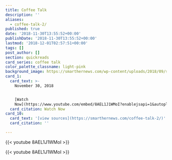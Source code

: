 ```yaml
---
title: Coffee Talk
description: ''
aliases:
  - coffee-talk-2/
published: true
date: '2018-11-30T13:55:52+00:00'
publishDate: '2018-11-30T13:55:52+00:00'
lastmod: '2018-12-01T02:57:51+00:00'
tags: []
post_author: []
section: quickreads
card_series: coffee talk
color_palette_classname: light-pink
background_image: https://smarthernews.com/wp-content/uploads/2018/09/shn_desk-min-1.png
card_1:
  card_text: >-
    November 30, 2018


    [Watch
    Now](https://www.youtube.com/embed/8AEL1J1WMoI?enablejsapi=1&autoplay=1&rel=0)
  card_citation: Watch Now
card_10:
  card_text: '[view sources](https://smarthernews.com/coffee-talk-2/)'
  card_citation: ''

---
```

{{< youtube 8AEL1J1WMoI >}}

{{< youtube 8AEL1J1WMoI >}}